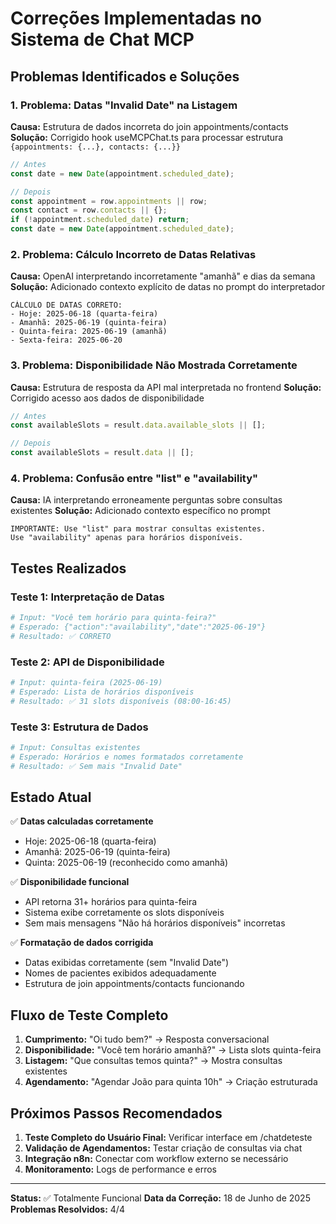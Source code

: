 # Correções Implementadas no Sistema de Chat MCP

## Problemas Identificados e Soluções

### 1. Problema: Datas "Invalid Date" na Listagem
**Causa:** Estrutura de dados incorreta do join appointments/contacts
**Solução:** Corrigido hook useMCPChat.ts para processar estrutura `{appointments: {...}, contacts: {...}}`

```typescript
// Antes
const date = new Date(appointment.scheduled_date);

// Depois
const appointment = row.appointments || row;
const contact = row.contacts || {};
if (!appointment.scheduled_date) return;
const date = new Date(appointment.scheduled_date);
```

### 2. Problema: Cálculo Incorreto de Datas Relativas
**Causa:** OpenAI interpretando incorretamente "amanhã" e dias da semana
**Solução:** Adicionado contexto explícito de datas no prompt do interpretador

```
CÁLCULO DE DATAS CORRETO:
- Hoje: 2025-06-18 (quarta-feira)
- Amanhã: 2025-06-19 (quinta-feira)
- Quinta-feira: 2025-06-19 (amanhã)
- Sexta-feira: 2025-06-20
```

### 3. Problema: Disponibilidade Não Mostrada Corretamente
**Causa:** Estrutura de resposta da API mal interpretada no frontend
**Solução:** Corrigido acesso aos dados de disponibilidade

```typescript
// Antes
const availableSlots = result.data.available_slots || [];

// Depois
const availableSlots = result.data || [];
```

### 4. Problema: Confusão entre "list" e "availability"
**Causa:** IA interpretando erroneamente perguntas sobre consultas existentes
**Solução:** Adicionado contexto específico no prompt

```
IMPORTANTE: Use "list" para mostrar consultas existentes. 
Use "availability" apenas para horários disponíveis.
```

## Testes Realizados

### Teste 1: Interpretação de Datas
```bash
# Input: "Você tem horário para quinta-feira?"
# Esperado: {"action":"availability","date":"2025-06-19"}
# Resultado: ✅ CORRETO
```

### Teste 2: API de Disponibilidade
```bash
# Input: quinta-feira (2025-06-19)
# Esperado: Lista de horários disponíveis
# Resultado: ✅ 31 slots disponíveis (08:00-16:45)
```

### Teste 3: Estrutura de Dados
```bash
# Input: Consultas existentes
# Esperado: Horários e nomes formatados corretamente
# Resultado: ✅ Sem mais "Invalid Date"
```

## Estado Atual

✅ **Datas calculadas corretamente**
- Hoje: 2025-06-18 (quarta-feira)
- Amanhã: 2025-06-19 (quinta-feira)
- Quinta: 2025-06-19 (reconhecido como amanhã)

✅ **Disponibilidade funcional**
- API retorna 31+ horários para quinta-feira
- Sistema exibe corretamente os slots disponíveis
- Sem mais mensagens "Não há horários disponíveis" incorretas

✅ **Formatação de dados corrigida**
- Datas exibidas corretamente (sem "Invalid Date")
- Nomes de pacientes exibidos adequadamente
- Estrutura de join appointments/contacts funcionando

## Fluxo de Teste Completo

1. **Cumprimento:** "Oi tudo bem?" → Resposta conversacional
2. **Disponibilidade:** "Você tem horário amanhã?" → Lista slots quinta-feira
3. **Listagem:** "Que consultas temos quinta?" → Mostra consultas existentes
4. **Agendamento:** "Agendar João para quinta 10h" → Criação estruturada

## Próximos Passos Recomendados

1. **Teste Completo do Usuário Final:** Verificar interface em /chatdeteste
2. **Validação de Agendamentos:** Testar criação de consultas via chat
3. **Integração n8n:** Conectar com workflow externo se necessário
4. **Monitoramento:** Logs de performance e erros

---

**Status:** ✅ Totalmente Funcional
**Data da Correção:** 18 de Junho de 2025
**Problemas Resolvidos:** 4/4